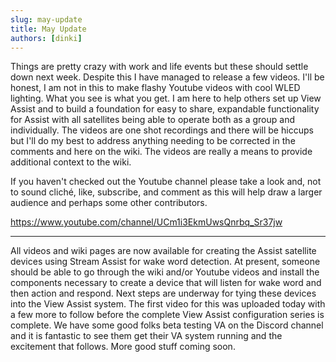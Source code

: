 ```yaml
---
slug: may-update
title: May Update
authors: [dinki]
---
```

Things are pretty crazy with work and life events but these should settle down next week.  Despite this I have managed to release a few videos.  I'll be honest, I am not in this to make flashy Youtube videos with cool WLED lighting.  What you see is what you get.  I am here to help others set up View Assist and to build a foundation for easy to share, expandable functionality for Assist with all satellites being able to operate both as a group and individually.  The videos are one shot recordings and there will be hiccups but I'll do my best to address anything needing to be corrected in the comments and here on the wiki.  The videos are really a means to provide additional context to the wiki.

If you haven't checked out the Youtube channel please take a look and, not to sound cliché, like, subscribe, and comment as this will help draw a larger audience and perhaps some other contributors.  

https://www.youtube.com/channel/UCm1i3EkmUwsQnrbq_Sr37jw

---

All videos and wiki pages are now available for creating the Assist satellite devices using Stream Assist for wake word detection.  At present, someone should be able to go through the wiki and/or Youtube videos and install the components necessary to create a device that will listen for wake word and then action and respond.  Next steps are underway for tying these devices into the View Assist system.  The first video for this was uploaded today with a few more to follow before the complete View Assist configuration series is complete.  We have some good folks beta testing VA on the Discord channel and it is fantastic to see them get their VA system running and the excitement that follows.  More good stuff coming soon.
